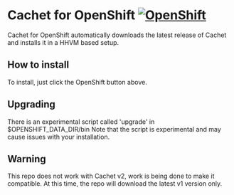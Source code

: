 # Cachet for OpenShift [![OpenShift](https://raw.githubusercontent.com/pcon/sticky-notes-quickstart/master/public/openshiftDeploy.png)](https://openshift.redhat.com/app/console/application_type/custom?&cartridges%5B%5D=http://cartreflect-claytondev.rhcloud.com/github/tengyifei/openshift-cartridge-nginx-hhvm&cartridges%5B%5D=mysql-5.5&initial_git_url=https://github.com/ALinuxNinja/openshift-cachet.git&name=cachet&initial_git_branch=master)

Cachet for OpenShift automatically downloads the latest release of Cachet and installs it in a HHVM based setup.

## How to install
To install, just click the OpenShift button above.

## Upgrading
There is an experimental script called 'upgrade' in $OPENSHIFT_DATA_DIR/bin
Note that the script is experimental and may cause issues with your installation.

## Warning
This repo does not work with Cachet v2, work is being done to make it compatible.
At this time, the repo will download the latest v1 version only.
